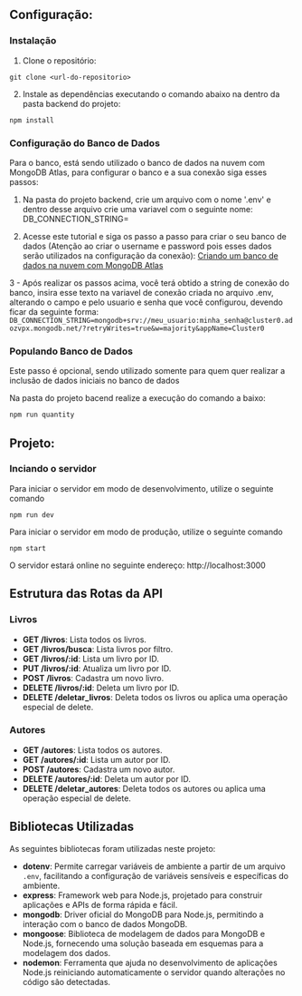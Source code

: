 ## Configuração:

### Instalação

1. Clone o repositório:
```shell
git clone <url-do-repositorio>
```
2. Instale as dependências executando o comando abaixo na dentro da pasta backend do projeto:
```shell
npm install
```

### Configuração do Banco de Dados

Para o banco, está sendo utilizado o banco de dados na nuvem com MongoDB Atlas, para configurar o banco e a sua conexão siga esses passos:

1. Na pasta do projeto backend, crie um arquivo com o nome '.env' e dentro desse arquivo crie uma variavel com o seguinte nome: DB_CONNECTION_STRING=

2. Acesse este tutorial e siga os passo a passo para criar o seu banco de dados (Atenção ao criar o username e password pois esses dados serão utilizados na configuração da conexão): [Criando um banco de dados na nuvem com MongoDB Atlas](https://sites.google.com/site/proflucasscf/programa%C3%A7%C3%A3o-web-back-end/criando-um-banco-de-dados-na-nuvem-com-mongodb-atlas) 

3 - Após realizar os passos acima, você terá obtido a string de conexão do banco, insira esse texto na variavel de conexão criada no arquivo .env, alterando o campo <username> e <password> pelo usuario e senha que você configurou, devendo ficar da seguinte forma:
```DB_CONNECTION_STRING=mongodb+srv://meu_usuario:minha_senha@cluster0.adozvpx.mongodb.net/?retryWrites=true&w=majority&appName=Cluster0```

### Populando Banco de Dados

Este passo é opcional, sendo utilizado somente para quem quer realizar a inclusão de dados iniciais no banco de dados

Na pasta do projeto bacend realize a execução do comando a baixo:
```bash
npm run quantity
```

## Projeto:

### Inciando o servidor

Para iniciar o servidor em modo de desenvolvimento, utilize o seguinte comando

```shell
npm run dev
```

Para iniciar o servidor em modo de produção, utilize o seguinte comando

```shell
npm start
```

O servidor estará online no seguinte endereço: http://localhost:3000

## Estrutura das Rotas da API

### Livros

- **GET /livros**: Lista todos os livros.
- **GET /livros/busca**: Lista livros por filtro.
- **GET /livros/:id**: Lista um livro por ID.
- **PUT /livros/:id**: Atualiza um livro por ID.
- **POST /livros**: Cadastra um novo livro.
- **DELETE /livros/:id**: Deleta um livro por ID.
- **DELETE /deletar_livros**: Deleta todos os livros ou aplica uma operação especial de delete.

### Autores

- **GET /autores**: Lista todos os autores.
- **GET /autores/:id**: Lista um autor por ID.
- **POST /autores**: Cadastra um novo autor.
- **DELETE /autores/:id**: Deleta um autor por ID.
- **DELETE /deletar_autores**: Deleta todos os autores ou aplica uma operação especial de delete.

## Bibliotecas Utilizadas

As seguintes bibliotecas foram utilizadas neste projeto:

- **dotenv**: Permite carregar variáveis de ambiente a partir de um arquivo `.env`, facilitando a configuração de variáveis sensíveis e específicas do ambiente.
- **express**: Framework web para Node.js, projetado para construir aplicações e APIs de forma rápida e fácil.
- **mongodb**: Driver oficial do MongoDB para Node.js, permitindo a interação com o banco de dados MongoDB.
- **mongoose**: Biblioteca de modelagem de dados para MongoDB e Node.js, fornecendo uma solução baseada em esquemas para a modelagem dos dados.
- **nodemon**: Ferramenta que ajuda no desenvolvimento de aplicações Node.js reiniciando automaticamente o servidor quando alterações no código são detectadas.
